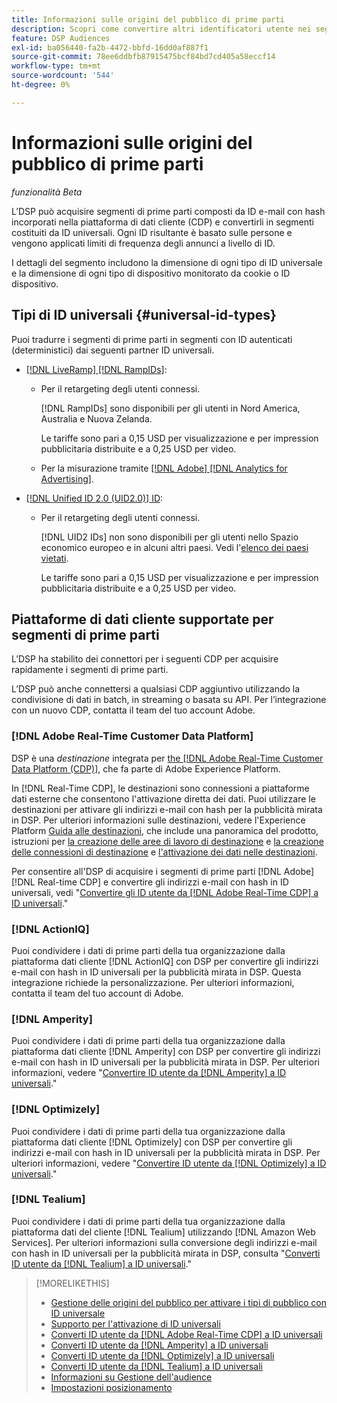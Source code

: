 ```yaml
---
title: Informazioni sulle origini del pubblico di prime parti
description: Scopri come convertire altri identificatori utente nei segmenti di prime parti in ID universali per il targeting senza cookie.
feature: DSP Audiences
exl-id: ba056440-fa2b-4472-bbfd-16dd0af887f1
source-git-commit: 78ee6ddbfb87915475bcf84bd7cd405a58eccf14
workflow-type: tm+mt
source-wordcount: '544'
ht-degree: 0%

---
```


# Informazioni sulle origini del pubblico di prime parti

*funzionalità Beta*

L’DSP può acquisire segmenti di prime parti composti da ID e-mail con hash incorporati nella piattaforma di dati cliente (CDP) e convertirli in segmenti costituiti da ID universali. Ogni ID risultante è basato sulle persone e vengono applicati limiti di frequenza degli annunci a livello di ID<!-- Move that info. to somewhere else? -->.

I dettagli del segmento includono la dimensione di ogni tipo di ID universale e la dimensione di ogni tipo di dispositivo monitorato da cookie o ID dispositivo.

## Tipi di ID universali {#universal-id-types}

<!--  Replace below with this once ID5 sources are possible 

Using your first-party data, you can create segments with IDs from the following universal ID partners.

* Authenticated (deterministic) IDs using hashed email addresses:

-->

Puoi tradurre i segmenti di prime parti in segmenti con ID autenticati (deterministici) dai seguenti partner ID universali.

* [[!DNL LiveRamp] [!DNL RampIDs]](https://liveramp.com/identity-resolution):

   * Per il retargeting degli utenti connessi.

     [!DNL RampIDs] sono disponibili per gli utenti in Nord America, Australia e Nuova Zelanda.

     Le tariffe sono pari a 0,15 USD per visualizzazione e per impression pubblicitaria distribuite e a 0,25 USD per video.

   * Per la misurazione tramite [[!DNL Adobe] [!DNL Analytics for Advertising]](/help/integrations/analytics/overview.md).

* [[!DNL Unified ID 2.0 (UID2.0)] ID](https://unifiedid.com):

   * Per il retargeting degli utenti connessi.

     [!DNL UID2 IDs] non sono disponibili per gli utenti nello Spazio economico europeo e in alcuni altri paesi. Vedi l&#39;[elenco dei paesi vietati](/help/policies/universal-id-policy.md#prohibited-countries-uid2).

     Le tariffe sono pari a 0,15 USD per visualizzazione e per impression pubblicitaria distribuite e a 0,25 USD per video.

<!-- Not yet

* Probabilistic (unauthenticated) IDs using hashed email addresses:

  * [[!DNL ID5] IDs](https://id5.io): For retargeting unauthenticated site traffic, prospecting using third-party data, and measurement for both using [[!DNL Adobe] [!DNL Analytics for Advertising]](/help/integrations/analytics/overview.md). ID5 IDs are available for no fee.

    ID5 creates an ID by stitching together user signals (hashed email address) with various browser signals (such as IP address and timestamp).

    [!DNL Analytics] measurement requires all [prerequisites for implementing [!DNL Analytics for Advertising]](/help/integrations/analytics/prerequisites.md) and the [AMO ID and EF ID in your tracking URLs](/help/integrations/analytics/ids.md). You also must sign an agreement with [!DNL ID5] and set a parameter within your existing JavaScript tracking tags. <!-- Contact your Adobe Account Team for instructions. -->

<!--
    >[!NOTE]
    >
    >Third-party segments from [!DNL Eyeota] may automatically include ID5 IDs, in addition to users tracked by cookies or device IDs. The segment details include the size for each type. The usual usage fee for each segment, which is stated next to the segment name, applies; no additional fees are charged for the ID5 IDs.
-->

## Piattaforme di dati cliente supportate per segmenti di prime parti

L’DSP ha stabilito dei connettori per i seguenti CDP per acquisire rapidamente i segmenti di prime parti.

L’DSP può anche connettersi a qualsiasi CDP aggiuntivo utilizzando la condivisione di dati in batch, in streaming o basata su API. Per l’integrazione con un nuovo CDP, contatta il team del tuo account Adobe.

### [!DNL Adobe Real-Time Customer Data Platform]

DSP è una *destinazione* integrata per [the [!DNL Adobe Real-Time Customer Data Platform (CDP)]](https://experienceleague.adobe.com/docs/experience-platform/rtcdp/overview.html?lang=it), che fa parte di Adobe Experience Platform.

In [!DNL Real-Time CDP], le destinazioni sono connessioni a piattaforme dati esterne che consentono l&#39;attivazione diretta dei dati. Puoi utilizzare le destinazioni per attivare gli indirizzi e-mail con hash per la pubblicità mirata in DSP. Per ulteriori informazioni sulle destinazioni, vedere l&#39;Experience Platform [Guida alle destinazioni](https://experienceleague.adobe.com/docs/experience-platform/destinations/home.html), che include una panoramica del prodotto, istruzioni per [la creazione delle aree di lavoro di destinazione](https://experienceleague.adobe.com/docs/experience-platform/destinations/ui/destinations-workspace.html) e [la creazione delle connessioni di destinazione](https://experienceleague.adobe.com/docs/experience-platform/destinations/ui/connect-destination.html) e [l&#39;attivazione dei dati nelle destinazioni](https://experienceleague.adobe.com/docs/experience-platform/destinations/ui/activate/activate-segment-streaming-destinations.html).

Per consentire all&#39;DSP di acquisire i segmenti di prime parti [!DNL Adobe] [!DNL Real-time CDP] e convertire gli indirizzi e-mail con hash in ID universali, vedi &quot;[Convertire gli ID utente da [!DNL Adobe Real-Time CDP] a ID universali](/help/dsp/audiences/sources/source-adobe-rtcdp.md).&quot;

### [!DNL ActionIQ]

Puoi condividere i dati di prime parti della tua organizzazione dalla piattaforma dati cliente [!DNL ActionIQ] con DSP per convertire gli indirizzi e-mail con hash in ID universali per la pubblicità mirata in DSP. Questa integrazione richiede la personalizzazione. Per ulteriori informazioni, contatta il team del tuo account di Adobe.

### [!DNL Amperity]

Puoi condividere i dati di prime parti della tua organizzazione dalla piattaforma dati cliente [!DNL Amperity] con DSP per convertire gli indirizzi e-mail con hash in ID universali per la pubblicità mirata in DSP. Per ulteriori informazioni, vedere &quot;[Convertire ID utente da [!DNL Amperity] a ID universali](/help/dsp/audiences/sources/source-amperity.md).&quot;

### [!DNL Optimizely]

Puoi condividere i dati di prime parti della tua organizzazione dalla piattaforma dati cliente [!DNL Optimizely] con DSP per convertire gli indirizzi e-mail con hash in ID universali per la pubblicità mirata in DSP. Per ulteriori informazioni, vedere &quot;[Convertire ID utente da [!DNL Optimizely] a ID universali](/help/dsp/audiences/sources/source-optimizely.md).&quot;

### [!DNL Tealium]

Puoi condividere i dati di prime parti della tua organizzazione dalla piattaforma dati del cliente [!DNL Tealium] utilizzando [!DNL Amazon Web Services]. Per ulteriori informazioni sulla conversione degli indirizzi e-mail con hash in ID universali per la pubblicità mirata in DSP, consulta &quot;[Converti ID utente da [!DNL Tealium] a ID universali](/help/dsp/audiences/sources/source-tealium.md).&quot;

>[!MORELIKETHIS]
>
>* [Gestione delle origini del pubblico per attivare i tipi di pubblico con ID universale](source-manage.md)
>* [Supporto per l&#39;attivazione di ID universali](/help/dsp/audiences/universal-ids.md)
>* [Converti ID utente da [!DNL Adobe Real-Time CDP] a ID universali](/help/dsp/audiences/sources/source-adobe-rtcdp.md)
>* [Converti ID utente da [!DNL Amperity] a ID universali](/help/dsp/audiences/sources/source-amperity.md)
>* [Converti ID utente da [!DNL Optimizely] a ID universali](/help/dsp/audiences/sources/source-optimizely.md)
>* [Converti ID utente da [!DNL Tealium] a ID universali](/help/dsp/audiences/sources/source-tealium.md)
>* [Informazioni su Gestione dell&#39;audience](/help/dsp/audiences/audience-about.md)
>* [Impostazioni posizionamento](/help/dsp/campaign-management/placements/placement-settings.md)
